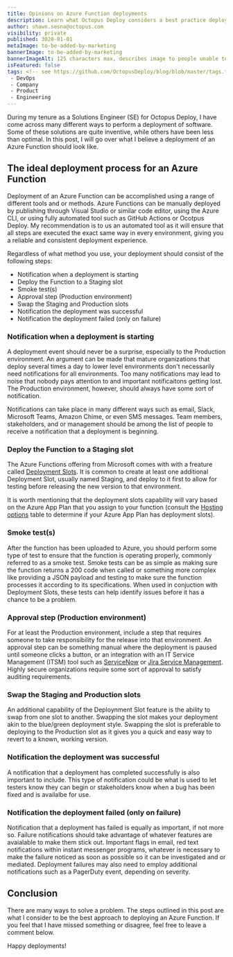 ```yaml
---
title: Opinions on Azure Function deployments
description: Learn what Octopus Deploy considers a best practice deployment of an Azure Function.
author: shawn.sesna@octopus.com
visibility: private
published: 3020-01-01
metaImage: to-be-added-by-marketing
bannerImage: to-be-added-by-marketing
bannerImageAlt: 125 characters max, describes image to people unable to see it.
isFeatured: false
tags: <!-- see https://github.com/OctopusDeploy/blog/blob/master/tags.txt for a comprehensive list of tags -->
 - DevOps
 - Company
 - Product
 - Engineering
---
```


During my tenure as a Solutions Engineer (SE) for Octopus Deploy, I have come across many different ways to perform a deployment of software.  Some of these solutions are quite inventive, while others have been less than optimal.  In this post, I will go over what I believe a deployment of an Azure Function should look like.

## The ideal deployment process for an Azure Function 
Deployment of an Azure Function can be accomplished using a range of different tools and or methods.  Azure Functions can be manually deployed by publishing through Visual Studio or similar code editor, using the Azure CLI, or using fully automated tool such as GitHub Actions or Ocotpus Deploy.  My recommendation is to us an automated tool as it will ensure that all steps are executed the exact same way in every environment, giving you a reliable and consistent deployment experience.

Regardless of what method you use, your deployment should consist of the following steps:
- Notification when a deployment is starting
- Deploy the Function to a Staging slot
- Smoke test(s)
- Approval step (Production environment)
- Swap the Staging and Production slots
- Notification the deployment was successful
- Notification the deployment failed (only on failure)

### Notification when a deployment is starting
A deployment event should never be a surprise, especially to the Production environment.  An argument can be made that mature organizations that deploy several times a day to lower level environments don't necessarily need notifications for all environments.  Too many notifications may lead to noise that nobody pays attention to and important notificaitons getting lost.  The Production environment, however, should always have some sort of notification.  

Notifications can take place in many different ways such as email, Slack, Microsoft Teams, Amazon Chime, or even SMS messages.  Team members, stakeholders, and or management should be among the list of people to receive a notification that a deployment is beginning.

### Deploy the Function to a Staging slot
The Azure Functions offering from Microsoft comes with with a freature called [Deployment Slots](https://learn.microsoft.com/en-us/azure/azure-functions/functions-deployment-slots).  It is common to create at least one additional Deployment Slot, usually named Staging, and deploy to it first to allow for testing before releasing the new version to that environment.

It is worth mentioning that the deployment slots capability will vary based on the Azure App Plan that you assign to your function (consult the [Hosting options](https://learn.microsoft.com/en-us/azure/azure-functions/functions-deployment-slots) table to determine if your Azure App Plan has deployment slots).

### Smoke test(s)
After the function has been uploaded to Azure, you should perform some type of test to ensure that the function is operating properly, commonly referred to as a smoke test.  Smoke tests can be as simple as making sure the function returns a 200 code when called or something more complex like providing a JSON payload and testing to make sure the function processes it according to its specifications.  When used in conjuction with Deployment Slots, these tests can help identify issues before it has a chance to be a problem.

### Approval step (Production environment)
For at least the Production environment, include a step that requires someone to take responsibility for the release into that environment.  An approval step can be something manual where the deployment is paused until someone clicks a button, or an integration with an IT Service Management (ITSM) tool such as [ServiceNow](https://www.servicenow.com) or [Jira Service Management](https://www.atlassian.com/software/jira/service-management).  Highly secure organizations require some sort of approval to satisfy auditing requirements.

### Swap the Staging and Production slots
An additional capability of the Deploynment Slot feature is the ability to swap from one slot to another.  Swapping the slot makes your deployment akin to the blue/green deployment style.  Swapping the slot is preferable to deploying to the Production slot as it gives you a quick and easy way to revert to a known, working version.

### Notification the deployment was successful
A notification that a deployment has completed successfully is also important to include.  This type of notification could be what is used to let testers know they can begin or stakeholders know when a bug has been fixed and is availalbe for use.

### Notification the deployment failed (only on failure)
Notification that a deployment has failed is equally as important, if not more so.  Failure notifications should take advantage of whatever features are avaialable to make them stick out.  Important flags in email, red text notifications within instant messenger programs, whatever is necessary to make the failure noticed as soon as possible so it can be investigated and or mediated.  Deployment failures may also need to employ additional notifications such as a PagerDuty event, depending on severity.

## Conclusion
There are many ways to solve a problem.  The steps outlined in this post are what I consider to be the best approach to deploying an Azure Function.  If you feel that I have missed something or disagree, feel free to leave a comment below.

Happy deployments!
